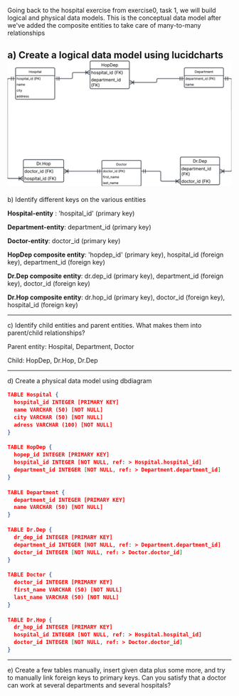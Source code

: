 Going back to the hospital exercise from exercise0, task 1, we will build logical and physical data models. This is the conceptual data model after we've added the composite entities to take care of many-to-many relationships

a) Create a logical data model using lucidcharts
<img src = "../assets_1/logical_model_hospital.png" width=700>
--
b) 
Identify different keys on the various entities

**Hospital-entity** : 'hospital_id' (primary key)

**Department-entity**: department_id (primary key)

**Doctor-entity**: doctor_id (primary key)

**HopDep composite entity**: 'hopdep_id' (primary key), hospital_id (foreign key), department_id (foreign key)

**Dr.Dep composite entity**: dr.dep_id (primary key), department_id (foreign key), doctor_id (foreign key)

**Dr.Hop composite entity**: dr.hop_id (primary key), doctor_id (foreign key), hospital_id (foreign key)

---
c) Identify child entities and parent entities. What makes them into parent/child relationships?

Parent entity: Hospital, Department, Doctor

Child: HopDep, Dr.Hop, Dr.Dep

---

d) Create a physical data model using dbdiagram

```json
TABLE Hospital {
  hospital_id INTEGER [PRIMARY KEY]
  name VARCHAR (50) [NOT NULL]
  city VARCHAR (50) [NOT NULL]
  adress VARCHAR (100) [NOT NULL]
}

TABLE HopDep {
  hopep_id INTEGER [PRIMARY KEY]
  hospital_id INTEGER [NOT NULL, ref: > Hospital.hospital_id]
  department_id INTEGER [NOT NULL, ref: > Department.department_id]
}

TABLE Department {
  department_id INTEGER [PRIMARY KEY]
  name VARCHAR (50) [NOT NULL]
}

TABLE Dr.Dep {
  dr_dep_id INTEGER [PRIMARY KEY]
  department_id INTEGER [NOT NULL, ref: > Department.department_id]
  doctor_id INTEGER [NOT NULL, ref: > Doctor.doctor_id]
}

TABLE Doctor {
  doctor_id INTEGER [PRIMARY KEY]
  first_name VARCHAR (50) [NOT NULL]
  last_name VARCHAR (50) [NOT NULL]
}

TABLE Dr.Hop {
  dr_hop_id INTEGER [PRIMARY KEY]
  hospital_id INTEGER [NOT NULL, ref: > Hospital.hospital_id]
  doctor_id INTEGER [NOT NULL, ref: > Doctor.doctor_id]
}
```

--- 
e) Create a few tables manually, insert given data plus some more, and try to manually link foreign keys to primary keys. Can you satisfy that a doctor can work at several departments and several hospitals?